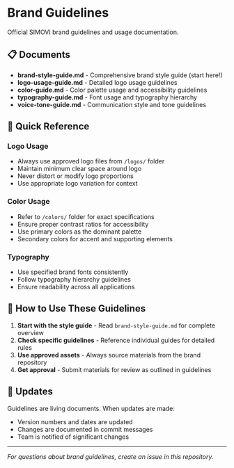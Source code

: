 # Brand Guidelines

Official SIMOVI brand guidelines and usage documentation.

## 📋 Documents

- **brand-style-guide.md** - Comprehensive brand style guide (start here!)
- **logo-usage-guide.md** - Detailed logo usage guidelines
- **color-guide.md** - Color palette usage and accessibility guidelines
- **typography-guide.md** - Font usage and typography hierarchy
- **voice-tone-guide.md** - Communication style and tone guidelines

## 🎯 Quick Reference

### Logo Usage
- Always use approved logo files from `/logos/` folder
- Maintain minimum clear space around logo
- Never distort or modify logo proportions
- Use appropriate logo variation for context

### Color Usage
- Refer to `/colors/` folder for exact specifications
- Ensure proper contrast ratios for accessibility
- Use primary colors as the dominant palette
- Secondary colors for accent and supporting elements

### Typography
- Use specified brand fonts consistently
- Follow typography hierarchy guidelines
- Ensure readability across all applications

## 📖 How to Use These Guidelines

1. **Start with the style guide** - Read `brand-style-guide.md` for complete overview
2. **Check specific guidelines** - Reference individual guides for detailed rules
3. **Use approved assets** - Always source materials from the brand repository
4. **Get approval** - Submit materials for review as outlined in guidelines

## 🔄 Updates

Guidelines are living documents. When updates are made:
- Version numbers and dates are updated
- Changes are documented in commit messages
- Team is notified of significant changes

---

*For questions about brand guidelines, create an issue in this repository.*

